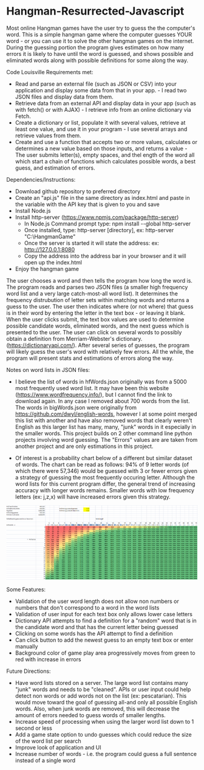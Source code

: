 # Hangman-Resurrected-Javascript
Most online Hangman games have the user try to guess the the computer's word. This is a simple hangman game where the computer guesses YOUR word - or you can use it to solve the other hangman games on the internet. During the guessing portion the program gives estimates on how many errors it is likely to have until the word is guessed, and shows possible and eliminated words along with possible definitions for some along the way.

Code Louisville Requirements met:
* Read and parse an external file (such as JSON or CSV) into your application and display some data from that in your app. - I read two JSON files and display data from them. 
* Retrieve data from an external API and display data in your app (such as with fetch() or with AJAX) - I retrieve info from an online dictionary via Fetch.
* Create a dictionary or list, populate it with several values, retrieve at least one value, and use it in your program - I use several arrays and retrieve values from them. 
* Create and use a function that accepts two or more values, calculates or determines a new value based on those inputs, and returns a value - The user submits letter(s), empty spaces, and thel ength of the word all which start a chain of functions which calculates possible words, a best guess, and estimation of errors.

Dependencies/Instructions:
* Download github repository to preferred directory
* Create an "api.js" file in the same directory as index.html and paste in the variable with the API key that is given to you and save
* Install Node.js
* Install http-server (https://www.npmjs.com/package/http-server)
    * In Node.js Command prompt type: npm install --global http-server
    * Once installed, type: http-server [directory], ex: http-server "C:\HangmanGame"
    * Once the server is started it will state the address: ex: http://127.0.0.1:8080
    * Copy the address into the address bar in your browser and it will open up the index.html
* Enjoy the hangman game

The user chooses a word and then tells the program how long the word is. The program reads and parses two JSON files (a smaller high frequency word list and a very large catch-most-all word list). It determines the frequency distrubution of letter sets within matching words and returns a guess to the user. The user then indicates where (or not where) that guess is in their word by entering the letter in the text box - or leaving it blank. When the user clicks submit, the text box values are used to determine possible candidate words, eliminated words, and the next guess which is presented to the user. The user can click on several words to possibly obtain a definition from Merriam-Webster's dictionary. (https://dictionaryapi.com/). After several series of guesses, the program will likely guess the user's word with relatively few errors. All the while, the program will present stats and estimations of errors along the way.

Notes on word lists in JSON files:
* I believe the list of words in hfWords.json originally was from a 5000 most frequently used word list. It may have been this website (https://www.wordfrequency.info/), but I cannot find the link to download again. In any case I removed about 700 words from the list. The words in bigWords.json were originally from https://github.com/dwyl/english-words, however I at some point merged this list with another and have also removed words that clearly weren't English as this larger list has many, many, "junk" words in it especially in the smaller words. This project builds on 2 other command line python projects involving word guessing. The "Errors" values are are taken from another project and are only estimations in this project.

* Of interest is a probability chart below of a different but similar dataset of words. The chart can be read as follows: 94% of 9 letter words (of which there were 57,346) would be guessed with 3 or fewer errors given a strategy of guessing the most frequently occuring letter. Although the word lists for this current program differ, the general trend of increasing accuracy with longer words remains. Smaller words with low frequency letters (ex: j,z,x) will have increased errors given this strategy.



![Percentages](images/Percentages.png) 


Some Features:
* Validation of the user word length does not allow non numbers or numbers that don't correspond to a word in the word lists
* Validation of user input for each text box only allows lower case letters
* Dictionary API attempts to find a definition for a "random" word that is in the candidate word and that has the current letter being guessed
* Clicking on some words has the API attempt to find a definition
* Can click button to add the newest guess to an empty text box or enter manually
* Background color of game play area progressively moves from green to red with increase in errors
 
    
Future Directions:
* Have word lists stored on a server. The large word list contains many "junk" words and needs to be "cleaned". APIs or user input could help detect non words or add words not on the list (ex: pescatarian). This would move toward the goal of guessing all-and only all possible English words. Also, when junk words are removed, this will decrease the amount of errors needed to guess words of smaller lengths.
* Increase speed of processing when using the larger word list down to 1 second or less
 * Add a game state option to undo guesses which could reduce the size of the word list per search
* Improve look of application and UI
* Increase number of words - i.e. the program could guess a full sentence instead of a single word